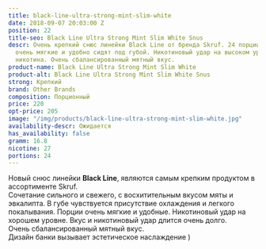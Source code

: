 ```yaml
---
title: black-line-ultra-strong-mint-slim-white
date: 2018-09-07 20:03:00 Z
position: 22
title-seo: Black Line Ultra Strong Mint Slim White Snus
descr: Очень крепкий снюс линейки Black Line от бренда Skruf. 24 порции, пакетики
  очень мягкие и удобно сидят под губой. Никотиновый удар на высоком уровне, 27 мг
  никотина. Очень сбалансированный мятный вкус.
product-name: Black Line Ultra Strong Mint Slim White
product-alt: Black Line Ultra Strong Mint Slim White Snus
strong: Крепкий
brand: Other Brands
composition: Порционный
price: 220
opt-price: 205
image: "/img/products/black-line-ultra-strong-mint-slim-white.jpg"
availability-descr: Ожидается
has_availability: false
gramm: 16.8
nicotine: 27
portions: 24
---
```


Новый снюс линейки **Black Line**, являются самым крепким продуктом в ассортименте Skruf.<br>
Сочетание сильного и свежего, с восхитительным вкусом мяты и эвкалипта. В губе чувствуется присутствие охлаждения и легкого покалывания. Порции очень мягкие и удобные. Никотиновый удар на хорошем уровне. Вкус и никотиновый удар длится очень долго.<br>
Очень сбалансированный мятный вкус.<br>
Дизайн банки вызывает эстетическое наслаждение )